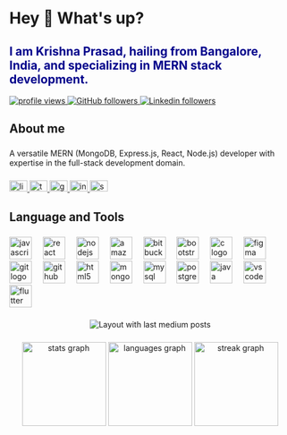 <h1 align="left">Hey 👋 What's up?</h1>

###
<h2 align="left" style="color: #00008B;">I am Krishna Prasad, hailing from Bangalore, India, and specializing in MERN stack development.</h2>
 <a href="https://github.com/krishnaprasad45/krishnaprasad45">
    <img src="https://komarev.com/ghpvc/?username=krishnaprasadc45&color=red" alt="profile views" />
  </a>
  <a href="https://github.com/krishnaprasad45?tab=followers">
    <img alt="GitHub followers" src="https://img.shields.io/github/followers/krishnaprasad45?color=yellow&logo=github">
  </a>
  <a href="https://www.linkedin.com/in/Krishna Prasad C">
    <img alt="Linkedin followers" src="https://img.shields.io/badge/followers-1.6K-blue?color=blue&logo=linkedin">
  </a>
<!--   <a href="https://www.behance.net/krishnaprasad45">
    <img alt="Facebook friends" src="https://img.shields.io/badge/followers-7-blue?color=yellowgreen&logo=behance">
  </a> -->
<!--   <a href="https://stackoverflow.com/users/21353852">
    <img alt="Stack Exchange reputation" src="https://img.shields.io/stackexchange/stackoverflow/r/21353852?color=orange&label=reputation&logo=stackoverflow">
  </a> -->
<!--   <a href="https://www.leetcode.com/krishnaprasad45">
    <img alt="HackerRank" src="https://img.shields.io/badge/leetcode-25+-red?color=red&logo=leetcode">
  </a> -->

###

<h2 align="left">About me</h2>

###

<p align="left">A versatile MERN (MongoDB, Express.js, React, Node.js) developer with expertise in the full-stack development domain.</p>

###

<div align="left">
  <a href="www.linkedin.com/in/krishnaprasad-c-4830a9192" target="_blank">
    <img src="https://raw.githubusercontent.com/maurodesouza/profile-readme-generator/master/src/assets/icons/social/linkedin/default.svg" width="32" height="20" alt="linkedin logo"  />
  </a>
  <a href="https://twitter.com/krishnaprasadc7?t=Wblc750z0K6FaEmMxrJIUg&s=09" target="_blank">
    <img src="https://raw.githubusercontent.com/maurodesouza/profile-readme-generator/master/src/assets/icons/social/twitter/default.svg" width="32" height="20" alt="twitter logo"  />
  </a>
  <a href="https://mail.google.com/mail/u/0/#inbox?compose=CllgCJTNHCWcKMCDrZQKLQJnKNDWMwnPXkbsPmLvrsbLDptrhCXKtBNQRgpBNNXJwbpCmmtftXB" target="_blank">
    <img src="https://raw.githubusercontent.com/maurodesouza/profile-readme-generator/master/src/assets/icons/social/gmail/default.svg" width="32" height="20" alt="gmail logo"  />
  </a>
  <a href="https://instagram.com/secretcode.dev?igshid=MzMyNGUyNmU2YQ==" target="_blank">
    <img src="https://raw.githubusercontent.com/maurodesouza/profile-readme-generator/master/src/assets/icons/social/instagram/default.svg" width="32" height="20" alt="instagram logo"  />
  </a>
  <a href="https://stackoverflow.com/users/21614777/krishnaprasad-c" target="_blank">
    <img src="https://raw.githubusercontent.com/maurodesouza/profile-readme-generator/master/src/assets/icons/social/stackoverflow/default.svg" width="32" height="20" alt="stackoverflow logo"  />
  </a>
</div>

###
###

<h2 align="left">Language and Tools</h2>

###

<div align="left">
  <img src="https://cdn.simpleicons.org/javascript/F7DF1E" height="40" alt="javascript logo"  />
  <img width="12" />
  <img src="https://cdn.jsdelivr.net/gh/devicons/devicon/icons/react/react-original.svg" height="40" alt="react logo"  />
  <img width="12" />
  <img src="https://cdn.jsdelivr.net/gh/devicons/devicon/icons/nodejs/nodejs-original.svg" height="40" alt="nodejs logo"  />
  <img width="12" />
  <img src="https://cdn.jsdelivr.net/gh/devicons/devicon/icons/amazonwebservices/amazonwebservices-original.svg" height="40" alt="amazonwebservices logo"  />
  <img width="12" />
  <img src="https://cdn.jsdelivr.net/gh/devicons/devicon/icons/bitbucket/bitbucket-original.svg" height="40" alt="bitbucket logo"  />
  <img width="12" />
  <img src="https://cdn.jsdelivr.net/gh/devicons/devicon/icons/bootstrap/bootstrap-original.svg" height="40" alt="bootstrap logo"  />
  <img width="12" />
  <img src="https://cdn.jsdelivr.net/gh/devicons/devicon/icons/c/c-original.svg" height="40" alt="c logo"  />
  <img width="12" />
  <img src="https://cdn.jsdelivr.net/gh/devicons/devicon/icons/figma/figma-original.svg" height="40" alt="figma logo"  />
  <img width="12" />
  <img src="https://cdn.jsdelivr.net/gh/devicons/devicon/icons/git/git-original.svg" height="40" alt="git logo"  />
  <img width="12" />
  <img src="https://cdn.jsdelivr.net/gh/devicons/devicon/icons/github/github-original.svg" height="40" alt="github logo"  />
  <img width="12" />
  <img src="https://cdn.jsdelivr.net/gh/devicons/devicon/icons/html5/html5-original.svg" height="40" alt="html5 logo"  />
  <img width="12" />
  <img src="https://cdn.jsdelivr.net/gh/devicons/devicon/icons/mongodb/mongodb-original.svg" height="40" alt="mongodb logo"  />
  <img width="12" />
  <img src="https://cdn.jsdelivr.net/gh/devicons/devicon/icons/mysql/mysql-original.svg" height="40" alt="mysql logo"  />
  <img width="12" />
  <img src="https://cdn.jsdelivr.net/gh/devicons/devicon/icons/postgresql/postgresql-original.svg" height="40" alt="postgresql logo"  />
  <img width="12" />
  <img src="https://cdn.jsdelivr.net/gh/devicons/devicon/icons/java/java-original.svg" height="40" alt="java logo"  />
  <img width="12" />
  <img src="https://cdn.jsdelivr.net/gh/devicons/devicon/icons/vscode/vscode-original.svg" height="40" alt="vscode logo"  />
  <img width="12" />
  <img src="https://cdn.jsdelivr.net/gh/devicons/devicon/icons/flutter/flutter-original.svg" height="40" alt="flutter logo"  />
</div>

###




<div align="center">
  <img src="https://github-read-medium-git-main.pahlevikun.vercel.app/latest?limit=4&theme=dark&username=Krishnaprasad" alt="Layout with last medium posts"  />
</div>

###
<div align="center">
  <img src="https://github-readme-stats.vercel.app/api?username=krishnaprasad45&hide_title=false&hide_rank=false&show_icons=true&include_all_commits=true&count_private=true&disable_animations=false&theme=dracula&locale=en&hide_border=false&order=1" height="150" alt="stats graph"  />
  <img src="https://github-readme-stats.vercel.app/api/top-langs?username=krishnaprasad45&locale=en&hide_title=false&layout=compact&card_width=320&langs_count=5&theme=dracula&hide_border=false&order=2" height="150" alt="languages graph"  />
  <img src="https://streak-stats.demolab.com?user=krishnaprasad45&locale=en&mode=daily&theme=dracula&hide_border=false&border_radius=5&order=3" height="150" alt="streak graph"  />
</div>

###
<h3 align="left"  style="color: #00008B>I appreciate your visit to my profile.</h3>

###
